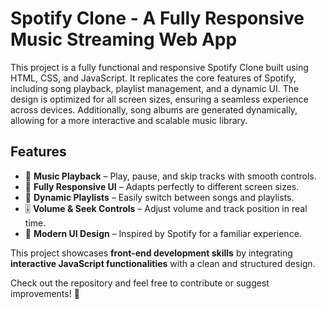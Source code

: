 # Spotify Clone - A Fully Responsive Music Streaming Web App  

This project is a fully functional and responsive Spotify Clone built using HTML, CSS, and JavaScript. It replicates the core features of Spotify, including song playback, playlist management, and a dynamic UI. The design is optimized for all screen sizes, ensuring a seamless experience across devices. Additionally, song albums are generated dynamically, allowing for a more interactive and scalable music library.

## Features  
- 🎵 **Music Playback** – Play, pause, and skip tracks with smooth controls.  
- 📱 **Fully Responsive UI** – Adapts perfectly to different screen sizes.  
- 🔄 **Dynamic Playlists** – Easily switch between songs and playlists.  
- 🎚️ **Volume & Seek Controls** – Adjust volume and track position in real time.  
- 🎨 **Modern UI Design** – Inspired by Spotify for a familiar experience.  

This project showcases **front-end development skills** by integrating **interactive JavaScript functionalities** with a clean and structured design.  

Check out the repository and feel free to contribute or suggest improvements! 🚀  
